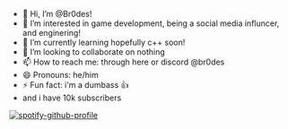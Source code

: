 - 👋 Hi, I’m @Br0des!
- 👀 I’m interested in game development, being a social media influncer, and enginering! 
- 🌱 I’m currently learning hopefully c++ soon!
- 💞️ I’m looking to collaborate on nothing
- 📫 How to reach me: through here or discord @br0des 
- 😄 Pronouns: he/him
- ⚡ Fun fact: i'm a dumbass 👍
- and i have 10k subscribers




[![spotify-github-profile](https://spotify-github-profile.kittinanx.com/api/view?uid=udcrg5yd6534t443tvtb0oyge&cover_image=true&theme=default&show_offline=false&background_color=121212&interchange=false)](https://spotify-github-profile.kittinanx.com/api/view?uid=udcrg5yd6534t443tvtb0oyge&redirect=true)
<!---
Br0des/Br0des is a ✨ special ✨ repository because its `README.md` (this file) appears on your GitHub profile.
You can click the Preview link to take a look at your changes.
--->
